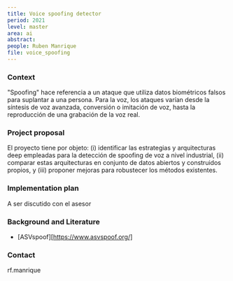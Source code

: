 ```yaml
---
title: Voice spoofing detector
period: 2021 
level: master
area: ai
abstract: 
people: Ruben Manrique
file: voice_spoofing
---
```


### Context

"Spoofing" hace referencia a un ataque que utiliza datos biométricos falsos para suplantar a una persona. Para la voz, los ataques varían desde la síntesis de voz avanzada, conversión o imitación de voz, hasta la reproducción de una grabación de la voz real.

### Project proposal

El proyecto tiene por objeto: (i) identificar las estrategias y arquitecturas deep empleadas para la detección de spoofing de voz a nivel industrial, (ii) comparar estas arquitecturas en conjunto de datos abiertos y construidos propios, y (iii) proponer mejoras para robustecer los métodos existentes.

### Implementation plan

A ser discutido con el asesor

### Background and Literature

- [ASVspoof][https://www.asvspoof.org/]

### Contact

rf.manrique
